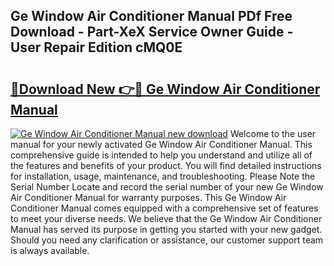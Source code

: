 ## Ge Window Air Conditioner Manual PDf Free Download - Part-XeX Service Owner Guide - User Repair Edition cMQ0E

# <h2><a href="http://bc27633.oget.top/?id=Ge+Window+Air+Conditioner+Manual">🔗Download New 👉🔴 Ge Window Air Conditioner Manual</a></h2>

[![Ge Window Air Conditioner Manual new download](https://i.imgur.com/5g1atiW.png)](http://bc27633.oget.top/?id=Ge+Window+Air+Conditioner+Manual)
Welcome to the user manual for your newly activated Ge Window Air Conditioner Manual. This comprehensive guide is intended to help you understand and utilize all of the features and benefits of your product. You will find detailed instructions for installation, usage, maintenance, and troubleshooting. Please Note the Serial Number Locate and record the serial number of your new Ge Window Air Conditioner Manual for warranty purposes. This Ge Window Air Conditioner Manual comes equipped with a comprehensive set of features to meet your diverse needs. We believe that the Ge Window Air Conditioner Manual has served its purpose in getting you started with your new gadget. Should you need any clarification or assistance, our customer support team is always available.
